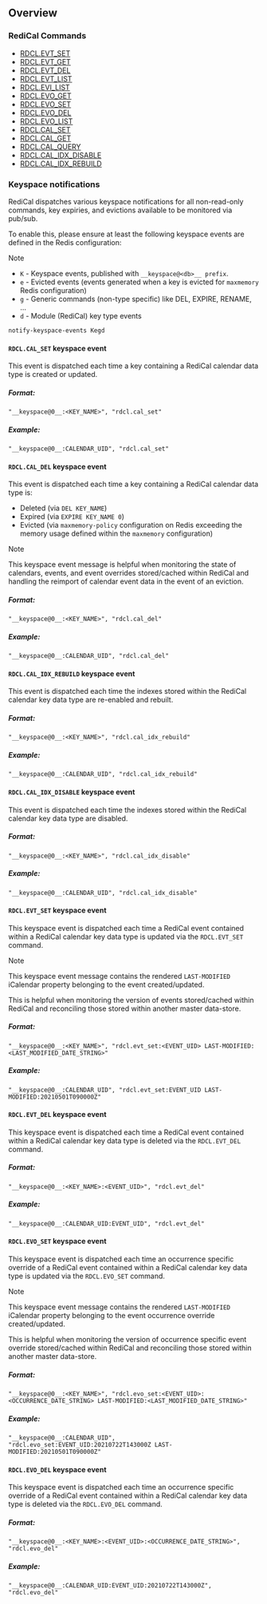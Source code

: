 ## Overview

### RediCal Commands
* [RDCL.EVT_SET](../commands/rdcl.evt_set.md)
* [RDCL.EVT_GET](../commands/rdcl.evt_get.md)
* [RDCL.EVT_DEL](../commands/rdcl.evt_del.md)
* [RDCL.EVT_LIST](../commands/rdcl.evt_list.md)
* [RDCL.EVI_LIST](../commands/rdcl.evi_list.md)
* [RDCL.EVO_GET](../commands/rdcl.evo_get.md)
* [RDCL.EVO_SET](../commands/rdcl.evo_set.md)
* [RDCL.EVO_DEL](../commands/rdcl.evo_del.md)
* [RDCL.EVO_LIST](../commands/rdcl.evo_list.md)
* [RDCL.CAL_SET](../commands/rdcl.cal_set.md)
* [RDCL.CAL_GET](../commands/rdcl.cal_get.md)
* [RDCL.CAL_QUERY](../commands/rdcl.cal_query.md)
* [RDCL.CAL_IDX_DISABLE](../commands/rdcl.cal_idx_disable.md)
* [RDCL.CAL_IDX_REBUILD](../commands/rdcl.cal_idx_rebuild.md)

### Keyspace notifications

RediCal dispatches various keyspace notifications for all non-read-only commands, key expiries, and evictions available to be monitored via pub/sub.

To enable this, please ensure at least the following keyspace events are defined in the Redis configuration:

> [!NOTE]
> * `K` - Keyspace events, published with `__keyspace@<db>__ prefix`.
> * `e` - Evicted events (events generated when a key is evicted for `maxmemory` Redis configuration)
> * `g` - Generic commands (non-type specific) like DEL, EXPIRE, RENAME, ...
> * `d` - Module (RediCal) key type events

```
notify-keyspace-events Kegd
```

#### `RDCL.CAL_SET` keyspace event

This event is dispatched each time a key containing a RediCal calendar data type is created or updated.

##### Format:

```
"__keyspace@0__:<KEY_NAME>", "rdcl.cal_set"
```

##### Example:

```
"__keyspace@0__:CALENDAR_UID", "rdcl.cal_set"
```

#### `RDCL.CAL_DEL` keyspace event

This event is dispatched each time a key containing a RediCal calendar data type is:
* Deleted (via `DEL KEY_NAME`)
* Expired (via `EXPIRE KEY_NAME 0`)
* Evicted (via `maxmemory-policy` configuration on Redis exceeding the memory usage defined within the `maxmemory` configuration)

> [!NOTE]
> This keyspace event message is helpful when monitoring the state of calendars, events, and event overrides stored/cached within RediCal and handling the reimport of calendar event data in the event of an eviction.

##### Format:

```
"__keyspace@0__:<KEY_NAME>", "rdcl.cal_del"
```

##### Example:

```
"__keyspace@0__:CALENDAR_UID", "rdcl.cal_del"
```

#### `RDCL.CAL_IDX_REBUILD` keyspace event

This event is dispatched each time the indexes stored within the RediCal calendar key data type are re-enabled and rebuilt.

##### Format:

```
"__keyspace@0__:<KEY_NAME>", "rdcl.cal_idx_rebuild"
```

##### Example:

```
"__keyspace@0__:CALENDAR_UID", "rdcl.cal_idx_rebuild"
```

#### `RDCL.CAL_IDX_DISABLE` keyspace event

This event is dispatched each time the indexes stored within the RediCal calendar key data type are disabled.

##### Format:

```
"__keyspace@0__:<KEY_NAME>", "rdcl.cal_idx_disable"
```

##### Example:

```
"__keyspace@0__:CALENDAR_UID", "rdcl.cal_idx_disable"
```

#### `RDCL.EVT_SET` keyspace event

This keyspace event is dispatched each time a RediCal event contained within a RediCal calendar key data type is updated via the `RDCL.EVT_SET` command.

> [!NOTE]
> This keyspace event message contains the rendered `LAST-MODIFIED` iCalendar property belonging to the event created/updated.
>
> This is helpful when monitoring the version of events stored/cached within RediCal and reconciling those stored within another master data-store.

##### Format:

```
"__keyspace@0__:<KEY_NAME>", "rdcl.evt_set:<EVENT_UID> LAST-MODIFIED:<LAST_MODIFIED_DATE_STRING>"
```

##### Example:

```
"__keyspace@0__:CALENDAR_UID", "rdcl.evt_set:EVENT_UID LAST-MODIFIED:20210501T090000Z"
```

#### `RDCL.EVT_DEL` keyspace event

This keyspace event is dispatched each time a RediCal event contained within a RediCal calendar key data type is deleted via the `RDCL.EVT_DEL` command.

##### Format:

```
"__keyspace@0__:<KEY_NAME>:<EVENT_UID>", "rdcl.evt_del"
```

##### Example:

```
"__keyspace@0__:CALENDAR_UID:EVENT_UID", "rdcl.evt_del"
```

#### `RDCL.EVO_SET` keyspace event

This keyspace event is dispatched each time an occurrence specific override of a RediCal event contained within a RediCal calendar key data type is updated via the `RDCL.EVO_SET` command.

> [!NOTE]
> This keyspace event message contains the rendered `LAST-MODIFIED` iCalendar property belonging to the event occurrence override created/updated.
>
> This is helpful when monitoring the version of occurrence specific event override stored/cached within RediCal and reconciling those stored within another master data-store.

##### Format:

```
"__keyspace@0__:<KEY_NAME>", "rdcl.evo_set:<EVENT_UID>:<OCCURRENCE_DATE_STRING> LAST-MODIFIED:<LAST_MODIFIED_DATE_STRING>"
```

##### Example:

```
"__keyspace@0__:CALENDAR_UID", "rdcl.evo_set:EVENT_UID:20210722T143000Z LAST-MODIFIED:20210501T090000Z"
```

#### `RDCL.EVO_DEL` keyspace event

This keyspace event is dispatched each time an occurrence specific override of a RediCal event contained within a RediCal calendar key data type is deleted via the `RDCL.EVO_DEL` command.

##### Format:

```
"__keyspace@0__:<KEY_NAME>:<EVENT_UID>:<OCCURRENCE_DATE_STRING>", "rdcl.evo_del"
```

##### Example:

```
"__keyspace@0__:CALENDAR_UID:EVENT_UID:20210722T143000Z", "rdcl.evo_del"
```
